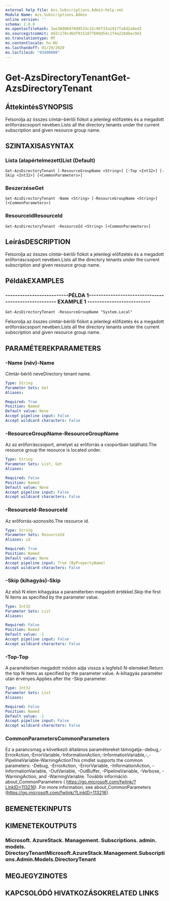 ```yaml
---
external help file: Azs.Subscriptions.Admin-help.xml
Module Name: Azs.Subscriptions.Admin
online version: ''
schema: 2.0.0
ms.openlocfilehash: 3ae30d06970d9533c32c96f33a1917fa8d2a6e41
ms.sourcegitcommit: 4d2c178cd6df9151877b08d54c1f4a228dbec9d1
ms.translationtype: MT
ms.contentlocale: hu-HU
ms.lasthandoff: 01/29/2020
ms.locfileid: "93490800"
---
```

# <span data-ttu-id="e9585-101">Get-AzsDirectoryTenant</span><span class="sxs-lookup"><span data-stu-id="e9585-101">Get-AzsDirectoryTenant</span></span>

## <span data-ttu-id="e9585-102">Áttekintés</span><span class="sxs-lookup"><span data-stu-id="e9585-102">SYNOPSIS</span></span>
<span data-ttu-id="e9585-103">Felsorolja az összes címtár-bérlői fiókot a jelenlegi előfizetés és a megadott erőforráscsoport nevében.</span><span class="sxs-lookup"><span data-stu-id="e9585-103">Lists all the directory tenants under the current subscription and given resource group name.</span></span>

## <span data-ttu-id="e9585-104">SZINTAXISA</span><span class="sxs-lookup"><span data-stu-id="e9585-104">SYNTAX</span></span>

### <span data-ttu-id="e9585-105">Lista (alapértelmezett)</span><span class="sxs-lookup"><span data-stu-id="e9585-105">List (Default)</span></span>
```
Get-AzsDirectoryTenant [-ResourceGroupName <String>] [-Top <Int32>] [-Skip <Int32>] [<CommonParameters>]
```

### <span data-ttu-id="e9585-106">Beszerzése</span><span class="sxs-lookup"><span data-stu-id="e9585-106">Get</span></span>
```
Get-AzsDirectoryTenant -Name <String> [-ResourceGroupName <String>] [<CommonParameters>]
```

### <span data-ttu-id="e9585-107">ResourceId</span><span class="sxs-lookup"><span data-stu-id="e9585-107">ResourceId</span></span>
```
Get-AzsDirectoryTenant -ResourceId <String> [<CommonParameters>]
```

## <span data-ttu-id="e9585-108">Leírás</span><span class="sxs-lookup"><span data-stu-id="e9585-108">DESCRIPTION</span></span>
<span data-ttu-id="e9585-109">Felsorolja az összes címtár-bérlői fiókot a jelenlegi előfizetés és a megadott erőforráscsoport nevében.</span><span class="sxs-lookup"><span data-stu-id="e9585-109">Lists all the directory tenants under the current subscription and given resource group name.</span></span>

## <span data-ttu-id="e9585-110">Példák</span><span class="sxs-lookup"><span data-stu-id="e9585-110">EXAMPLES</span></span>

### <span data-ttu-id="e9585-111">--------------------------PÉLDA 1--------------------------</span><span class="sxs-lookup"><span data-stu-id="e9585-111">-------------------------- EXAMPLE 1 --------------------------</span></span>
```
Get-AzsDirectoryTenant -ResourceGroupName "System.Local"
```

<span data-ttu-id="e9585-112">Felsorolja az összes címtár-bérlői fiókot a jelenlegi előfizetés és a megadott erőforráscsoport nevében.</span><span class="sxs-lookup"><span data-stu-id="e9585-112">Lists all the directory tenants under the current subscription and given resource group name.</span></span>

## <span data-ttu-id="e9585-113">PARAMÉTEREK</span><span class="sxs-lookup"><span data-stu-id="e9585-113">PARAMETERS</span></span>

### <span data-ttu-id="e9585-114">-Name (név)</span><span class="sxs-lookup"><span data-stu-id="e9585-114">-Name</span></span>
<span data-ttu-id="e9585-115">Címtár-bérlő neve</span><span class="sxs-lookup"><span data-stu-id="e9585-115">Directory tenant name.</span></span>

```yaml
Type: String
Parameter Sets: Get
Aliases: 

Required: True
Position: Named
Default value: None
Accept pipeline input: False
Accept wildcard characters: False
```

### <span data-ttu-id="e9585-116">-ResourceGroupName</span><span class="sxs-lookup"><span data-stu-id="e9585-116">-ResourceGroupName</span></span>
<span data-ttu-id="e9585-117">Az az erőforráscsoport, amelyet az erőforrás a csoportban található.</span><span class="sxs-lookup"><span data-stu-id="e9585-117">The resource group the resource is located under.</span></span>

```yaml
Type: String
Parameter Sets: List, Get
Aliases: 

Required: False
Position: Named
Default value: None
Accept pipeline input: False
Accept wildcard characters: False
```

### <span data-ttu-id="e9585-118">-ResourceId</span><span class="sxs-lookup"><span data-stu-id="e9585-118">-ResourceId</span></span>
<span data-ttu-id="e9585-119">Az erőforrás-azonosító.</span><span class="sxs-lookup"><span data-stu-id="e9585-119">The resource id.</span></span>

```yaml
Type: String
Parameter Sets: ResourceId
Aliases: id

Required: True
Position: Named
Default value: None
Accept pipeline input: True (ByPropertyName)
Accept wildcard characters: False
```

### <span data-ttu-id="e9585-120">-Skip (kihagyás)</span><span class="sxs-lookup"><span data-stu-id="e9585-120">-Skip</span></span>
<span data-ttu-id="e9585-121">Az első N elem kihagyása a paraméterben megadott értékkel.</span><span class="sxs-lookup"><span data-stu-id="e9585-121">Skip the first N items as specified by the parameter value.</span></span>

```yaml
Type: Int32
Parameter Sets: List
Aliases: 

Required: False
Position: Named
Default value: -1
Accept pipeline input: False
Accept wildcard characters: False
```

### <span data-ttu-id="e9585-122">-Top</span><span class="sxs-lookup"><span data-stu-id="e9585-122">-Top</span></span>
<span data-ttu-id="e9585-123">A paraméterben megadott módon adja vissza a legfelső N-elemeket.</span><span class="sxs-lookup"><span data-stu-id="e9585-123">Return the top N items as specified by the parameter value.</span></span>
<span data-ttu-id="e9585-124">A-kihagyás paraméter után érvényes.</span><span class="sxs-lookup"><span data-stu-id="e9585-124">Applies after the -Skip parameter.</span></span>

```yaml
Type: Int32
Parameter Sets: List
Aliases: 

Required: False
Position: Named
Default value: -1
Accept pipeline input: False
Accept wildcard characters: False
```

### <span data-ttu-id="e9585-125">CommonParameters</span><span class="sxs-lookup"><span data-stu-id="e9585-125">CommonParameters</span></span>
<span data-ttu-id="e9585-126">Ez a parancsmag a következő általános paramétereket támogatja:-debug,-ErrorAction,-ErrorVariable,-InformationAction,-InformationVariable,-,-PipelineVariable-WarningAction</span><span class="sxs-lookup"><span data-stu-id="e9585-126">This cmdlet supports the common parameters: -Debug, -ErrorAction, -ErrorVariable, -InformationAction, -InformationVariable, -OutVariable, -OutBuffer, -PipelineVariable, -Verbose, -WarningAction, and -WarningVariable.</span></span> <span data-ttu-id="e9585-127">További információ: about_CommonParameters ( https://go.microsoft.com/fwlink/?LinkID=113216) .</span><span class="sxs-lookup"><span data-stu-id="e9585-127">For more information, see about_CommonParameters (https://go.microsoft.com/fwlink/?LinkID=113216).</span></span>

## <span data-ttu-id="e9585-128">BEMENETEK</span><span class="sxs-lookup"><span data-stu-id="e9585-128">INPUTS</span></span>

## <span data-ttu-id="e9585-129">KIMENETEK</span><span class="sxs-lookup"><span data-stu-id="e9585-129">OUTPUTS</span></span>

### <span data-ttu-id="e9585-130">Microsoft. AzureStack. Management. Subscriptions. admin. models. DirectoryTenant</span><span class="sxs-lookup"><span data-stu-id="e9585-130">Microsoft.AzureStack.Management.Subscriptions.Admin.Models.DirectoryTenant</span></span>

## <span data-ttu-id="e9585-131">MEGJEGYZI</span><span class="sxs-lookup"><span data-stu-id="e9585-131">NOTES</span></span>

## <span data-ttu-id="e9585-132">KAPCSOLÓDÓ HIVATKOZÁSOK</span><span class="sxs-lookup"><span data-stu-id="e9585-132">RELATED LINKS</span></span>

